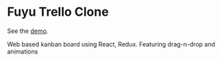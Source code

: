 # Fuyu Trello Clone

See the [demo](https://fuyu-trello-clone.vercel.app).

Web based kanban board using React, Redux. Featuring drag-n-drop and animations

